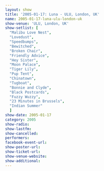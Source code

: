 ```yaml
---
layout: show
title: '2005-01-17: Luna - ULU, London, UK'
name: 2005-01-17-luna-ulu-london-uk
show-venue: 'ULU, London, UK'
show-setlist: [
  "Malibu Love Nest",
  "Lovedust",
  "Speedbumps",
  "Bewitched",
  "Broken Chair",
  "Friendly Advice",
  "Hey Sister",
  "Moon Palace",
  "Tiger Lily",
  "Pup Tent",
  "Chinatown",
  "Tugboat",
  "Bonnie and Clyde",
  "Black Postcards",
  "Fuzzy Wuzzy",
  "23 Minutes in Brussels",
  "Indian Summer"
  ]
show-date: 2005-01-17
category: 2005
show-radio: 
show-lastfm: 
show-cancelled: 
performers: 
facebook-event-url: 
show-poster-url: 
show-ticket-url: 
show-venue-website: 
show-additional: 
---
```


